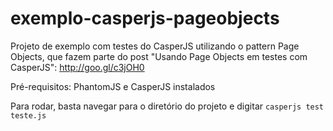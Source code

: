 # exemplo-casperjs-pageobjects

Projeto de exemplo com testes do CasperJS utilizando o pattern Page Objects, que fazem parte do post "Usando Page Objects em testes com CasperJS": http://goo.gl/c3jOH0

Pré-requisitos: PhantomJS e CasperJS instalados

Para rodar, basta navegar para o diretório do projeto e digitar `casperjs test teste.js`
